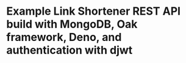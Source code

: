 # Example Link Shortener REST API build with MongoDB, Oak framework, Deno, and authentication with djwt
